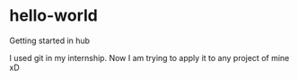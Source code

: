 # hello-world
Getting started in hub

I used git in my internship. Now I am trying to apply it to any project of mine xD
